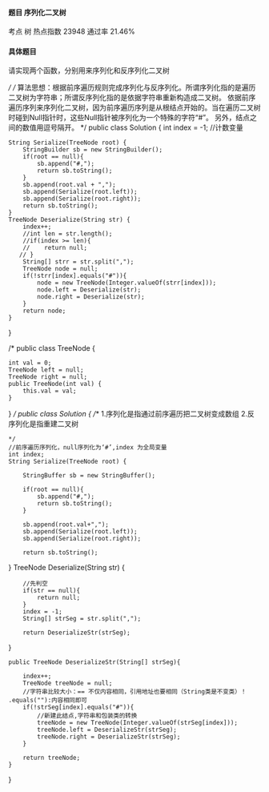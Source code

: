 #### 题目    序列化二叉树

考点    	树	热点指数    23948	通过率    21.46%

#### 具体题目 

   请实现两个函数，分别用来序列化和反序列化二叉树

*/
/*
	算法思想：根据前序遍历规则完成序列化与反序列化。所谓序列化指的是遍历二叉树为字符串；所谓反序列化指的是依据字符串重新构造成二叉树。
    依据前序遍历序列来序列化二叉树，因为前序遍历序列是从根结点开始的。当在遍历二叉树时碰到Null指针时，这些Null指针被序列化为一个特殊的字符“#”。
    另外，结点之间的数值用逗号隔开。
*/
public class Solution {
    int index = -1;   //计数变量

    String Serialize(TreeNode root) {
    	StringBuilder sb = new StringBuilder();
        if(root == null){
            sb.append("#,");
            return sb.toString();
        }
        sb.append(root.val + ",");
        sb.append(Serialize(root.left));
        sb.append(Serialize(root.right));
        return sb.toString();
    }
    TreeNode Deserialize(String str) {
    	index++;
        //int len = str.length();
        //if(index >= len){
        //    return null;
       // }
        String[] strr = str.split(",");
        TreeNode node = null;
        if(!strr[index].equals("#")){
            node = new TreeNode(Integer.valueOf(strr[index]));
            node.left = Deserialize(str);
            node.right = Deserialize(str);
        }
        return node;
    }
}

/*
public class TreeNode {

    int val = 0;
    TreeNode left = null;
    TreeNode right = null;
    public TreeNode(int val) {
        this.val = val;
    }
}
*/
public class Solution {
    /**
    1.序列化是指通过前序遍历把二叉树变成数组
    2.反序列化是指重建二叉树
    
    */
    //前序遍历序列化，null序列化为‘#’,index 为全局变量
    int index;
    String Serialize(TreeNode root) {
        
        StringBuffer sb = new StringBuffer();
        
        if(root == null){
            sb.append("#,");
            return sb.toString();
        }
        
        sb.append(root.val+",");
        sb.append(Serialize(root.left));
        sb.append(Serialize(root.right));
        
        return sb.toString();

  }
    TreeNode Deserialize(String str) {
       
        //先判空
        if(str == null){
            return null;
        }
        index = -1;
        String[] strSeg = str.split(",");
        
        return DeserializeStr(strSeg);

  }
    
    public TreeNode DeserializeStr(String[] strSeg){
        
        index++;
        TreeNode treeNode = null;
        //字符串比较大小：== 不仅内容相同，引用地址也要相同（String类是不变类）！ .equals(""):内容相同即可
        if(!strSeg[index].equals("#")){
            //新建此结点,字符串和包装类的转换
           	treeNode = new TreeNode(Integer.valueOf(strSeg[index]));
            treeNode.left = DeserializeStr(strSeg);
            treeNode.right = DeserializeStr(strSeg);
        }
        
        return treeNode;
    }

}
